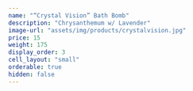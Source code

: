 ```yaml
---
name: "“Crystal Vision” Bath Bomb"
description: "Chrysanthemum w/ Lavender"
image-url: "assets/img/products/crystalvision.jpg"
price: 15
weight: 175
display_order: 3
cell_layout: "small"
orderable: true
hidden: false
---
```

